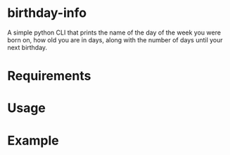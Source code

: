 # birthday-info
A simple python CLI that prints the name of the day of the week you were born on, how old you are in days, along with the number of days until your next birthday.

# Requirements
# Usage
# Example 
